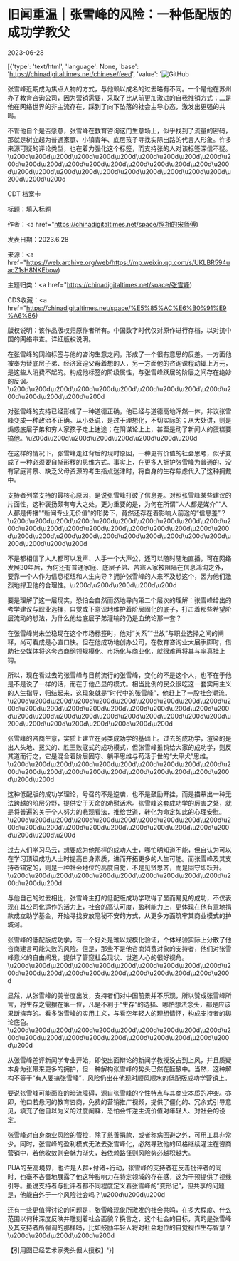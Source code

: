 # 旧闻重温｜张雪峰的风险：一种低配版的成功学教父

2023-06-28

[{'type': 'text/html', 'language': None, 'base': 'https://chinadigitaltimes.net/chinese/feed', 'value': '![GitHub](https://chinadigitaltimes.net/chinese/files/2023/06/image-1687950596932.png)

张雪峰近期成为焦点人物的方式，与他赖以成名的过去略有不同。一个是他在苏州办了教育咨询公司，因为营销需要，采取了比从前更加激进的自我推销方式；二是他在网络世界的非主流存在，踩到了向下坠落的社会主导心态，激发出更强的共鸣。

不管他自个是否愿意，张雪峰在教育咨询这门生意场上，似乎找到了流量的密码，那就是树立起为普通家庭、小镇青年、底层孩子寻找实际出路的代言人形象。许多来源可疑的评论类型，也在着力强化这个标签，而支持张的人对该标签深信不疑。\u200d\u200d\u200d\u200d\u200d\u200d\u200d\u200d\u200d\u200d\u200d\u200d\u200d\u200d\u200d\u200d\u200d\u200d\u200d\u200d\u200d\u200d\u200d\u200d\u200d\u200d\u200d\u200d\u200d\u200d\u200d\u200d\u200d\u200d



CDT 档案卡

标题：填入标题

作者：<a href="https://chinadigitaltimes.net/space/照相的宋师傅)

发表日期：2023.6.28

来源：<a href="https://web.archive.org/web/https://mp.weixin.qq.com/s/UKLBR594uacZ1sH8NKEbow)

主题归类：<a href="https://chinadigitaltimes.net/space/张雪峰)

CDS收藏：<a href="https://chinadigitaltimes.net/space/%E5%85%AC%E6%B0%91%E9%A6%86)

版权说明：该作品版权归原作者所有。中国数字时代仅对原作进行存档，以对抗中国的网络审查。详细版权说明。





在张雪峰的网络标签与他的咨询生意之间，形成了一个很有意思的反差。一方面他被奉为替底层子弟、经济窘迫父母着想的人，另一方面他的咨询课程动辄上万元，是这些人消费不起的。构成他标签的阶级属性，与张雪峰跃居的阶层之间存在绝妙的反讽。\u200d\u200d\u200d\u200d\u200d\u200d\u200d\u200d\u200d\u200d\u200d\u200d\u200d\u200d\u200d

对张雪峰的支持已经形成了一种道德正确，他已经与道德高地浑然一体，非议张雪峰变成一种政治不正确。从小处说，是过于理想化，不切实际的；从大处讲，则是煽惑底层子弟和穷人家孩子走上迷途；在阴谋论上上，甚至是动了新闻人的蛋糕要搞他。\u200d\u200d\u200d\u200d\u200d\u200d\u200d\u200d

在这样的情况下，张雪峰走红背后的现时原因，一种更有价值的社会思考，似乎变成了一种必须要自惭形秽的思维方式。事实上，在更多人拥护张雪峰为普通的、没有家庭背景、缺乏父母资源的考生指点迷津时，将自身的生存焦虑代入了这种拥戴中。

支持者列举支持的最核心原因，是说张雪峰打破了信息差。对照张雪峰某些建议的片面性，这种褒扬颇有夸大之处。更为重要的是，为何在所谓“人人都是媒介”“人人都是传播”“新闻专业无价值”的形势下，竟然还存在着影响人前途的“信息差”？\u200d\u200d\u200d\u200d\u200d\u200d\u200d\u200d\u200d\u200d\u200d\u200d\u200d\u200d\u200d\u200d\u200d\u200d\u200d\u200d\u200d\u200d\u200d\u200d\u200d\u200d\u200d\u200d\u200d\u200d\u200d\u200d\u200d\u200d\u200d

不是都相信了人人都可以发声、人手一个大声公，还可以随时随地直播，可在网络发展30年后，为何还有普通家庭、底层子弟、苦寒人家被阻隔在信息鸿沟之外，要靠一个人作为信息枢纽和人生向导？拥护张雪峰的人来不及想这个，因为他们激烈地捍卫他的合理性。\u200d\u200d\u200d\u200d\u200d

要是理解了这一层现实，恐怕会自然而然地导向第二个层次的理解：张雪峰给出的考学建议与职业选择，自觉或下意识地维护着阶层固化的底子，打击着那些希望阶层流动的想法，为什么他给底层子弟灌输的仍是血统论那一套？

在张雪峰尚未坐稳现在这个市场标签时，他对“关系”“世故”与职业选择之间的阐释，尚可看成是心直口快。但在他成功地创办公司，在教育咨询业大展手脚时，借助社交媒体将这套咨商纲领规模化、市场化与商业化，就很难再将其与率真挂上钩。

所以，现在看过去的张雪峰与目前流行的张雪峰，变化的不是这个人，也不在于他是不是说了一样的话，而在于他凸显的模式。相当比例的民众很吃这一套实用主义的人生指导，归结起来，这现象就是“时代中的张雪峰”，他赶上了一股社会潮流。\u200d\u200d\u200d\u200d\u200d\u200d\u200d\u200d\u200d\u200d\u200d\u200d\u200d\u200d\u200d\u200d\u200d\u200d\u200d\u200d\u200d\u200d\u200d\u200d\u200d\u200d\u200d\u200d\u200d\u200d\u200d\u200d\u200d\u200d\u200d\u200d\u200d\u200d\u200d

张雪峰的咨商生意，实质上建立在另类成功学的基础上。过去的成功学，渲染的是出人头地、拔尖的、胜王败寇式的成功模式，但张雪峰推销给大家的成功学，则反其道而行之，它是混合着阶层固守、躺平思维与苟活于世的“太平犬”思维。\u200d\u200d\u200d\u200d\u200d\u200d\u200d\u200d\u200d\u200d\u200d\u200d\u200d\u200d\u200d\u200d\u200d\u200d\u200d\u200d\u200d\u200d\u200d

这种低配版的成功学理论，号召的不是逆袭，也不是鼓励开挂，而是描摹出一种无法跨越的阶层分野，提供安于天命的劝慰话术。张雪峰这套成功学的厉害之处，就是将普遍的关于个人努力的悲观看法，推给世道，转化为命定如此的心理安慰。\u200d\u200d\u200d\u200d\u200d\u200d\u200d\u200d\u200d\u200d\u200d\u200d\u200d\u200d\u200d\u200d\u200d\u200d\u200d\u200d\u200d\u200d\u200d\u200d

过去人们学习马云，想要成为他那样的成功人士，哪怕明知道不能，但自认为可以在学习顶级成功人士时提高自身素质，进而开拓更多的人生可能。而张雪峰及其支持者锚定的，则是一种社会地位的高度自觉，不是见贤思齐，而是固守即跃升。\u200d\u200d\u200d\u200d\u200d\u200d\u200d\u200d\u200d\u200d\u200d\u200d\u200d

与他自己的过去相比，张雪峰主打的低配版成功学取得了显而易见的成功，不仅表现在其公司化运作的活力上，社会的高认可度，盈利能力上，更体现在他有意地捐款成立助学基金，开始寻找安放隐秘不安的方式，从更多方面筑牢其商业模式的护城河。

张雪峰的低配版成功学，有一个好处是难以规模化验证，个体经验实际上分散了他咨商建言可能失败的风险。但是，那些不是他咨商消费对象的支持者，他们对张雪峰意义的自由阐发，提供了管窥社会现状、世道人心的很好视角。\u200d\u200d\u200d\u200d\u200d\u200d\u200d\u200d\u200d\u200d\u200d\u200d\u200d\u200d\u200d\u200d\u200d\u200d\u200d\u200d\u200d

显然，从张雪峰的美誉度出发，支持者们对中国前景并不乐观，所以赞成张雪峰所言，将生存之需摆在第一位，凡是不利于“生存”的选择、哪怕想法念头，都是应该果断摈弃的。看多张雪峰的实用主义，与看空年轻人的理想情怀，构成支持者的舆论底色。\u200d\u200d\u200d\u200d\u200d\u200d\u200d\u200d\u200d\u200d\u200d\u200d\u200d\u200d\u200d\u200d\u200d\u200d\u200d\u200d\u200d\u200d

从张雪峰差评新闻学专业开始，即使出面辩论的新闻学教授没占到上风，并且质疑本身为张带来更多的拥护，但一种解构张雪峰的势头已然在酝酿中。当然，这种解构不等于“有人要搞张雪峰”，风险仍出在他现时顺风顺水的低配版成功学营销上。

要说张雪峰可能面临的暗流障碍，源自张雪峰的个性特点与其商业本质的冲突。亦即，他口若悬河的教育咨商，免费的营销推广视频，提供了僵化的、冗余式引导意见，填充了他自以为义的过度阐释，恐怕会忤逆主流价值对年轻人、对社会的设定。

张雪峰对自身商业风险的管控，除了慈善捐款，或者称病回避之外，可用工具非常少。同时，张雪峰的盈利模式无法去张雪峰化，必然导致他的风格继续灌注在咨商营销中，若他收敛则会魅力渐失，若依赖路径则风险势必越积越大。

PUA的至高境界，也许是人群+付诸+行动，张雪峰的支持者在反击批评者的同时，也毫不吝啬地展露了他这种影响力在特定领域的存在感，这为干预提供了视线引导。虽说支持者与批评者都不同程度定义着张雪峰的“变形记”，但共享的问题是，他能自外于一个风险社会吗？\u200d\u200d\u200d

还有一些更值得讨论的问题是，张雪峰现象所激发的社会共鸣，在多大程度、什么范围以何种深度反映并雕刻着社会面貌？换言之，这个社会的目标，真的是张雪峰及其支持者所强调的那样吗，比如鼓励年轻人将对社会地位的自觉视作生存智慧？\u200d\u200d\u200d\u200d\u200d

【引用图已经艺术家秃头倔人授权】'}]